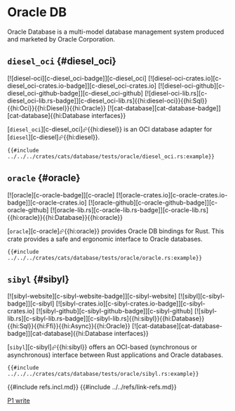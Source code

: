 # Oracle DB

Oracle Database is a multi-model database management system produced and marketed by Oracle Corporation.

## `diesel_oci` {#diesel_oci}

[![diesel-oci][c-diesel_oci-badge]][c-diesel_oci] [![diesel-oci-crates.io][c-diesel_oci-crates.io-badge]][c-diesel_oci-crates.io] [![diesel-oci-github][c-diesel_oci-github-badge]][c-diesel_oci-github] [![diesel-oci-lib.rs][c-diesel_oci-lib.rs-badge]][c-diesel_oci-lib.rs]{{hi:diesel-oci}}{{hi:Sql}}{{hi:Oci}}{{hi:Diesel}}{{hi:Oracle}} [![cat-database][cat-database-badge]][cat-database]{{hi:Database interfaces}}

[`diesel_oci`][c-diesel_oci]⮳{{hi:diesel}} is an OCI database adapter for [`diesel`][c-diesel]⮳{{hi:diesel}}.

```rust,editable,noplayground
{{#include ../../../crates/cats/database/tests/oracle/diesel_oci.rs:example}}
```

## `oracle` {#oracle}

[![oracle][c-oracle-badge]][c-oracle] [![oracle-crates.io][c-oracle-crates.io-badge]][c-oracle-crates.io] [![oracle-github][c-oracle-github-badge]][c-oracle-github] [![oracle-lib.rs][c-oracle-lib.rs-badge]][c-oracle-lib.rs]{{hi:oracle}}{{hi:Database}}{{hi:oracle}}

[`oracle`][c-oracle]⮳{{hi:oracle}} provides Oracle DB bindings for Rust. This crate provides a safe and ergonomic interface to Oracle databases.

```rust,editable,noplayground
{{#include ../../../crates/cats/database/tests/oracle/oracle.rs:example}}
```

## `sibyl` {#sibyl}

[![sibyl-website][c-sibyl-website-badge]][c-sibyl-website] [![sibyl][c-sibyl-badge]][c-sibyl] [![sibyl-crates.io][c-sibyl-crates.io-badge]][c-sibyl-crates.io] [![sibyl-github][c-sibyl-github-badge]][c-sibyl-github] [![sibyl-lib.rs][c-sibyl-lib.rs-badge]][c-sibyl-lib.rs]{{hi:sibyl}}{{hi:Database}}{{hi:Sql}}{{hi:Ffi}}{{hi:Async}}{{hi:Oracle}} [![cat-database][cat-database-badge]][cat-database]{{hi:Database interfaces}}

[`sibyl`][c-sibyl]⮳{{hi:sibyl}}  offers an OCI-based (synchronous or asynchronous) interface between Rust applications and Oracle databases.

```rust,editable,noplayground
{{#include ../../../crates/cats/database/tests/oracle/sibyl.rs:example}}
```

{{#include refs.incl.md}}
{{#include ../../refs/link-refs.md}}

<div class="hidden">

[P1 write](https://github.com/john-cd/rust_howto/issues/1069)

</div>
